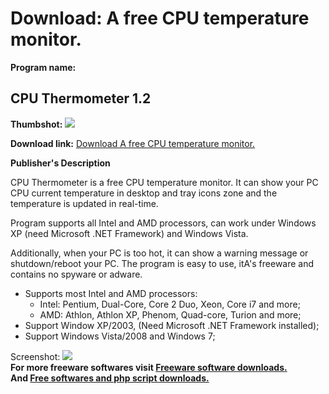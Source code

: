 # Download: A free CPU temperature monitor.

**Program name:**

## CPU Thermometer 1.2

  
**Thumbshot:** ![](http://www.freewarefiles.com/screenshot/free_cpu_therm_md.jpg)   
  
**Download link:** [Download A free CPU temperature monitor.](http://freesoftwares.boysofts.com/CPU-Thermometer_program_48976.html)  
  


**Publisher's Description**  
  


CPU Thermometer is a free CPU temperature monitor. It can show your PC CPU current temperature in desktop and tray icons zone and the temperature is updated in real-time. 

Program supports all Intel and AMD processors, can work under Windows XP (need Microsoft .NET Framework) and Windows Vista.

Additionally, when your PC is too hot, it can show a warning message or shutdown/reboot your PC. The program is easy to use, itA's freeware and contains no spyware or adware.

  * Supports most Intel and AMD processors: 
    * Intel: Pentium, Dual-Core, Core 2 Duo, Xeon, Core i7 and more; 
    * AMD: Athlon, Athlon XP, Phenom, Quad-core, Turion and more; 
  * Support Window XP/2003, (Need Microsoft .NET Framework installed); 
  * Support Windows Vista/2008 and Windows 7; 

  
  
Screenshot: ![](http://www.freewarefiles.com/screenshot/free_cpu_therm.jpg)   
**For more freeware softwares visit [Freeware software downloads.](http://freesoftwares.boysofts.com/)**   
**And [Free softwares and php script downloads.](http://www.boysofts.com/)**

